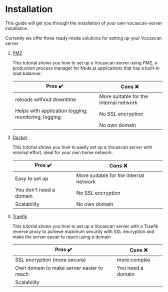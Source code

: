 # Installation

This guide will get you through the installation of your own vocascan-server installation.

Currently we offer three ready-made solutions for setting up your Vocascan server

1. [PM2](vocascan-server/installation/pm2)

   This tutorial shows you how to set up a Vocascan server using PM2, a production process manager for Node.js
   applications that has a built-in load balancer.

   | Pros ✔️                                             | Cons ❌                                |
   | --------------------------------------------------- | -------------------------------------- |
   | reloads without downtime                            | More suitable for the internal network |
   | Helps with application logging, monitoring, logging | No SSL encryption                      |
   |                                                     | No own domain                          |

2. [Docker](vocascan-server/installation/docker)

   This tutorial shows you how to easily set up a Vocascan server with minimal effort, ideal for your own home network.

   | Pros ✔️                 | Cons ❌                                |
   | ----------------------- | -------------------------------------- |
   | Easy to set up          | More suitable for the internal network |
   | You don't need a domain | No SSL encryption                      |
   | Scalability             | No own domain                          |

3. [Traefik](vocascan-server/installation/traefik)

   This tutorial shows you how to set up a Vocascan server with a Traefik reverse proxy to achieve maximum security with
   SSL encryption and make the server easier to reach using a domain

   | Pros ✔️                                   | Cons ❌           |
   | ----------------------------------------- | ----------------- |
   | SSL encryption (more secure)              | more complex      |
   | Own domain to make server easier to reach | You need a domain |
   | Scalability                               |                   |
